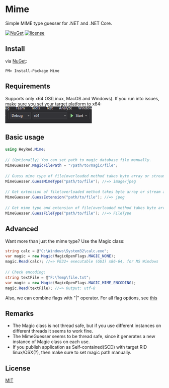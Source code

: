# Mime
Simple MIME type guesser for .NET and .NET Core.

[![NuGet](https://img.shields.io/nuget/v/Mime.svg)](https://www.nuget.org/packages/Mime)
[![license](https://img.shields.io/github/license/mashape/apistatus.svg)](https://github.com/hey-red/Markdown/blob/master/LICENSE)

## Install
via [NuGet](https://www.nuget.org/packages/Mime):
```
PM> Install-Package Mime
```

## Requirements
Supports only x64 OS(Linux, MacOS and Windows).
If you run into issues, make sure you set your target platform to x64:
![x64.png](/x64.png)

## Basic usage
```C#
using HeyRed.Mime;

// (Optionally) You can set path to magic database file manually.
MimeGuesser.MagicFilePath = "/path/to/magic/file";

// Guess mime type of file(overloaded method takes byte array or stream as arg.)
MimeGuesser.GuessMimeType("path/to/file"); //=> image/jpeg

// Get extension of file(overloaded method takes byte array or stream as arg.)
MimeGuesser.GuessExtension("path/to/file"); //=> jpeg

// Get mime type and extension of file(overloaded method takes byte array or stream as arg.)
MimeGuesser.GuessFileType("path/to/file"); //=> FileType
```

## Advanced
Want more than just the mime type? Use the Magic class:
```C#
string calc = @"C:\Windows\System32\calc.exe";
var magic = new Magic(MagicOpenFlags.MAGIC_NONE);
magic.Read(calc); //=> PE32+ executable (GUI) x86-64, for MS Windows

// Check encoding:
string textFile = @"F:\Temp\file.txt";
var magic = new Magic(MagicOpenFlags.MAGIC_MIME_ENCODING);
magic.Read(textFile); //=> Output: utf-8
```
Also, we can combine flags with "|" operator.
For all flag options, see [this](src/Mime/MagicOpenFlags.cs)

## Remarks
- The Magic class is not thread safe, but if you use different instances on different threads it seems to work fine.
- The MimeGuesser seems to be thread safe, since it generates a new instance of Magic class on each use.
- If you publish application as Self-contained(SCD) with target RID linux/OSX(?), then make sure to set magic path manually.

## License
[MIT](LICENSE)
